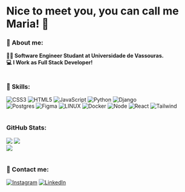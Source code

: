 # Nice to meet you, you can call me Maria! 🌈

### 👤 About me:
**👩‍💻 Software Engineer Studant at Universidade de Vassouras.<br>💻 I Work as Full Stack Developer!<br>**

#

### 🔧 Skills: 
![CSS3](https://img.shields.io/badge/css3-%231572B6.svg?style=for-the-badge&logo=css3&logoColor=white) 
![HTML5](https://img.shields.io/badge/html5-%23E34F26.svg?style=for-the-badge&logo=html5&logoColor=white) 
![JavaScript](https://img.shields.io/badge/javascript-%23323330.svg?style=for-the-badge&logo=javascript&logoColor=%23F7DF1E) 
![Python](https://img.shields.io/badge/python-3670A0?style=for-the-badge&logo=python&logoColor=ffdd54)
![Django](https://img.shields.io/badge/django-%23092E20.svg?style=for-the-badge&logo=django&logoColor=white)  
![Postgres](https://img.shields.io/badge/postgres-%23316192.svg?style=for-the-badge&logo=postgresql&logoColor=white)
![Figma](https://img.shields.io/badge/figma-%23F24E1E.svg?style=for-the-badge&logo=figma&logoColor=white) 
![LINUX](https://img.shields.io/badge/Linux-FCC624?style=for-the-badge&logo=linux&logoColor=black)
![Docker](https://img.shields.io/badge/docker-%230db7ed.svg?style=for-the-badge&logo=docker&logoColor=white)
![Node](https://img.shields.io/badge/Node.js-43853D?style=for-the-badge&logo=node.js&logoColor=white)
![React](https://img.shields.io/badge/React-20232A?style=for-the-badge&logo=react&logoColor=61DAFB)
![Tailwind](https://img.shields.io/badge/Tailwind_CSS-38B2AC?style=for-the-badge&logo=tailwind-css&logoColor=white)



#

### GitHub Stats:
![](https://github-readme-stats.vercel.app/api/top-langs/?username=me-cbr&theme=radical&hide_border=true&include_all_commits=true&count_private=true&layout=compact)
![](https://github-readme-stats.vercel.app/api?username=me-cbr&theme=radical&hide_border=true) <br>
![](https://github-readme-streak-stats.herokuapp.com/?user=me-cbr&theme=radical&hide_border=true)


#

### 📩 Contact me:
[![Instagram](https://img.shields.io/badge/Instagram-%23E4405F.svg?logo=Instagram&logoColor=white)](https://www.instagram.com/mecoelho_/) 
[![LinkedIn](https://img.shields.io/badge/LinkedIn-%230077B5.svg?logo=linkedin&logoColor=white)](https://www.linkedin.com/in/maria-eduarda-coelho-barbosa-rocha-9486a7267/)
